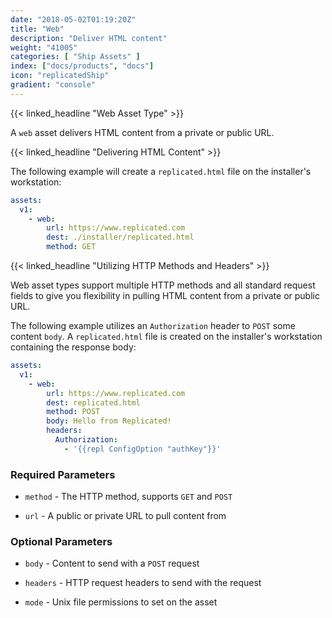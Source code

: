 ```yaml
---
date: "2018-05-02T01:19:20Z"
title: "Web"
description: "Deliver HTML content"
weight: "41005"
categories: [ "Ship Assets" ]
index: ["docs/products", "docs"]
icon: "replicatedShip"
gradient: "console"
---
```

{{< linked_headline "Web Asset Type" >}}

A `web` asset delivers HTML content from a private or public URL.

{{< linked_headline "Delivering HTML Content" >}}

The following example will create a `replicated.html` file on the installer's workstation:

```yaml
assets:
  v1:
    - web:
        url: https://www.replicated.com
        dest: ./installer/replicated.html
        method: GET
```

{{< linked_headline "Utilizing HTTP Methods and Headers" >}}

Web asset types support multiple HTTP methods and all standard request fields to give you flexibility in pulling HTML content from a private or public URL.

The following example utilizes an `Authorization` header to `POST` some content `body`. A `replicated.html` file is created on the installer's workstation containing the response body:

```yaml
assets:
  v1:
    - web:
        url: https://www.replicated.com
        dest: replicated.html
        method: POST
        body: Hello from Replicated!
        headers:
          Authorization:
            - '{{repl ConfigOption "authKey"}}'
```

    
### Required Parameters


- `method` - The HTTP method, supports `GET` and `POST`


- `url` - A public or private URL to pull content from


    
### Optional Parameters


- `body` - Content to send with a `POST` request


- `headers` - HTTP request headers to send with the request


- `mode` - Unix file permissions to set on the asset